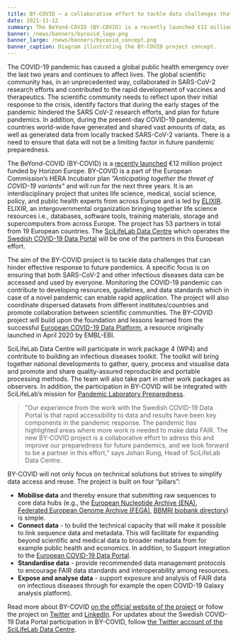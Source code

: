 ```yaml
---
title: BY-COVID – a collaborative effort to tackle data challenges that can hinder effective pandemic response # short
date: 2021-11-12
summary: The BeYond-COVID (BY-COVID) is a recently launched €12 million project funded by Horizon Europe. The Swedish COVID-19 Data Portal is one of the 53 partners from 19 countries taking part in the project.
banner: /news/banners/bycovid_logo.png
banner_large: /news/banners/bycovid_concept.png
banner_caption: Diagram illustrating the BY-COVID project concept.
---
```

The COVID-19 pandemic has caused a global public health emergency over the last two years and continues to affect lives. The global scientific community has, in an unprecedented way, collaborated in SARS-CoV-2 research efforts and contributed to the rapid development of vaccines and therapeutics. The scientific community needs to reflect upon their initial response to the crisis, identify factors that during the early stages of the pandemic hindered the SARS CoV-2 research efforts, and plan for future pandemics. In addition, during the present-day COVID-19 pandemic, countries world-wide have generated and shared vast amounts of data, as well as generated data from locally tracked SARS-CoV-2 variants. There is a need to ensure that data will not be a limiting factor in future pandemic preparedness.

The BeYond-COVID (BY-COVID) is a [recently launched](https://by-covid.org/news-events/by-covid-launch/) €12 million project funded by Horizon Europe. BY-COVID is a part of the European Commission’s HERA Incubator plan *"Anticipating together the threat of COVID-19 variants"* and will run for the next three years. It is an interdisciplinary project that unites life science, medical, social science, policy, and public health experts from across Europe and is led by [ELIXIR](https://elixir-europe.org/). ELIXIR, an intergovernmental organization bringing together life science resources i.e., databases, software tools, training materials, storage and supercomputers from across Europe. The project has 53 partners in total from 19 European countries. The [SciLifeLab Data Centre](https://scilifelab.se/data/) which operates the [Swedish COVID-19 Data Portal](https://covid19dataportal.se/) will be one of the partners in this European effort.

The aim of the BY-COVID project is to tackle data challenges that can hinder effective response to future pandemics. A specific focus is on ensuring that both SARS-CoV-2 and other infectious diseases data can be accessed and used by everyone. Monitoring the COVID-19 pandemic can contribute to developing resources, guidelines, and data standards which in case of a novel pandemic can enable rapid application. The project will also coordinate dispersed datasets from different institutes/countries and promote collaboration between scientific communities. The BY-COVID project will build upon the foundation and lessons learned from the successful [European COVID-19 Data Platform](https://covid19dataportal.org/), a resource originally launched in April 2020 by EMBL-EBI.

SciLifeLab Data Centre will participate in work package 4 (WP4) and contribute to building an infectious diseases toolkit. The toolkit will bring together national developments to gather, query, process and visualise data and promote and share quality-assured reproducible and portable processing methods. The team will also take part in other work packages as observers. In addition, the participation in BY-COVID will be integrated with SciLifeLab’s mission for [Pandemic Laboratory Preparedness](https://www.scilifelab.se/pandemic-response/pandemic-laboratory-preparedness/).

>"Our experience from the work with the Swedish COVID-19 Data Portal is that rapid accessibility to data and results have been key components in the pandemic response. The pandemic has highlighted areas where more work is needed to make data FAIR. The new BY-COVID project is a collaborative effort to adress this and improve our preparedness for future pandemics, and we look forward to be a partner in this effort,” says Johan Rung, Head of SciLifeLab Data Centre.

BY-COVID will not only focus on technical solutions but strives to simplify data access and reuse. The project is built on four “pillars”:

- **Mobilise data** and thereby ensure that submitting raw sequences to core data hubs (e.g., the [European Nucleotide Archive (ENA)](https://www.ebi.ac.uk/ena/browser/), [Federated European Genome Archive (FEGA)](https://ega-archive.org/federated), [BBMRI biobank directory](https://directory.bbmri-eric.eu/)) is simple.
-	**Connect data** - to build the technical capacity that will make it possible to link sequence data and metadata. This will facilitate for expanding beyond scientific and medical data to broader metadata from for example public health and economics. In addition, to Support integration to the [European COVID-19 Data Portal](https://covid19dataportal.org/).
-	**Standardise data** - provide recommended data management protocols to encourage FAIR data standards and interoperability among resources.
-	**Expose and analyse data** - support exposure and analysis of FAIR data on infectious diseases through for example the open COVID-19 Galaxy analysis platform).

Read more about BY-COVID [on the official website of the project](https://by-covid.org/) or follow the project on [Twitter](https://twitter.com/BYCOVID_eu) and [LinkedIn](https://www.linkedin.com/company/by-covid/). For updates about the Swedish COVID-19 Data Portal participation in BY-COVID, follow [the Twitter account of the SciLifeLab Data Centre](https://twitter.com/scilifelab_dc).
